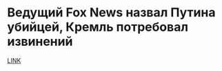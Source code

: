 # Ведущий Fox News назвал Путина убийцей, Кремль потребовал извинений



[LINK](https://varlamov.ru/2223577.html)
